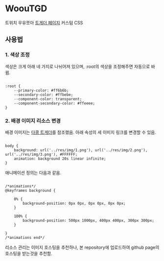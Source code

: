 # WoouTGD
트위치 우유쪼아 [트게더 페이지](https://tgd.kr/woou012) 커스텀 CSS

## 사용법
### 1. 색상 조정
색상은 크게 아래 네 가지로 나뉘어져 있으며, :root의 색상을 조정해주면 자동으로 바뀜.
<pre><code>
:root {
	--primary-color: #ff6b6b;
	--secondary-color: #ffbebe;
	--component-color: transparent;
	--component-secondary-color: #ffeeee;
}
</code></pre>

### 2. 배경 이미지 리소스 변경
배경 이미지는 [다콩 트게더](https://tgd.kr/dakong_)를 참조했음. 아래 속성의 세 이미지 링크를 변경할 수 있음.
<pre><code>
body {
	background: url('../res/img/1.png'), url('../res/img/2.png'), url('../res/img/3.png'), #FFFFFF;
	animation: background 20s linear infinite;
}
</code></pre>

애니메이션 정의는 다음과 같음. 
<pre><code>
/*animations*/
@keyframes background {

    0% {
        background-position: 0px 0px, 0px 0px, 0px 0px;
    }

    100% {
        background-position: 500px 1000px, 400px 400px, 300px 300px;
    }

}
/*animations end*/
</code></pre>

리소스 관리는 이미지 호스팅을 추천하나, 본 repository에 업로드하여 github page의 호스팅을 받는것을 추천함.
